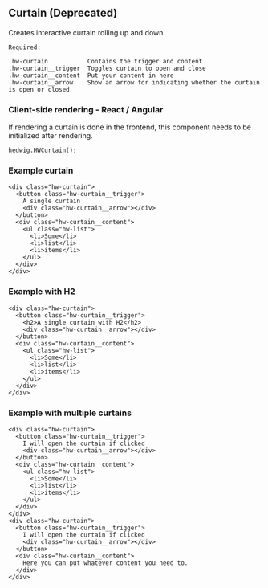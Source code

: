 ## Curtain (Deprecated)

Creates interactive curtain rolling up and down 

```code
Required:

.hw-curtain           Contains the trigger and content
.hw-curtain__trigger  Toggles curtain to open and close
.hw-curtain__content  Put your content in here
.hw-curtain__arrow    Show an arrow for indicating whether the curtain is open or closed

```

### Client-side rendering - React / Angular
If rendering a curtain is done in the frontend, this component needs to be initialized after rendering.
```code
hedwig.HWCurtain();
```

### Example curtain

```html|span-6
<div class="hw-curtain">
  <button class="hw-curtain__trigger">
    A single curtain
    <div class="hw-curtain__arrow"></div>
  </button>
  <div class="hw-curtain__content">
    <ul class="hw-list">
      <li>Some</li>
      <li>list</li>
      <li>items</li>
    </ul>
  </div>
</div>
```


### Example with H2

```html|span-6
<div class="hw-curtain">
  <button class="hw-curtain__trigger">
    <h2>A single curtain with H2</h2>
    <div class="hw-curtain__arrow"></div>
  </button>
  <div class="hw-curtain__content">
    <ul class="hw-list">
      <li>Some</li>
      <li>list</li>
      <li>items</li>
    </ul>
  </div>
</div>
```


### Example with multiple curtains

```html|span-6
<div class="hw-curtain">
  <button class="hw-curtain__trigger">
    I will open the curtain if clicked
    <div class="hw-curtain__arrow"></div>
  </button>
  <div class="hw-curtain__content">
    <ul class="hw-list">
      <li>Some</li>
      <li>list</li>
      <li>items</li>
    </ul>
  </div>
</div>
<div class="hw-curtain">
  <button class="hw-curtain__trigger">
    I will open the curtain if clicked
    <div class="hw-curtain__arrow"></div>
  </button>
  <div class="hw-curtain__content">
    Here you can put whatever content you need to.
  </div>
</div>
```
